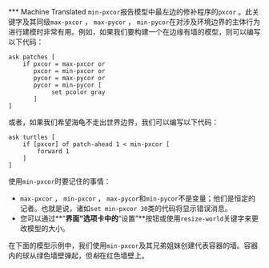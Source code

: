 ﻿*** Machine Translated
`min-pxcor`报告模型中最左边的修补程序的`pxcor` 。此关键字及其同级`max-pxcor` ， `max-pycor` ， `min-pycor`在对涉及环境边界的主体行为进行建模时非常有用。例如，如果我们要构建一个在边缘有墙的模型，则可以编写以下代码：



```
ask patches [
	if pxcor = max-pxcor or
	   pxcor = min-pxcor or
	   pycor = max-pycor or
	   pycor = min-pycor [
	   		set pcolor gray
	   ]
]
```


或者，如果我们希望海龟不走出世界边界，我们可以编写以下代码：



```
ask turtles [
	if [pxcor] of patch-ahead 1 < min-pxcor [
		forward 1
	] 
]
```


使用`min-pxcor`时要记住的事情：

- `max-pxcor` ， `min-pxcor` ， `max-pycor`和`min-pycor`不是变量；他们是恒定的记者。也就是说，诸如`set min-pxcor 30`类的代码将显示错误消息。
- 您可以通过**“**界面”选项卡中的**“设置”**按钮或使用`resize-world`关键字来更改模型的大小。


在下面的模型示例中，我们使用`min-pxcor`及其兄弟姐妹创建代表容器的墙。容器内的球从绿色墙壁弹起，但*粘*在红色墙壁上。